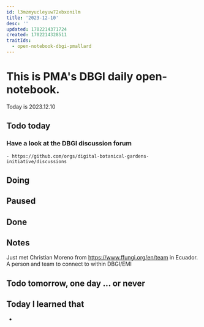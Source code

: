 ```yaml
---
id: l3mzmyucleyuw72xbxonilm
title: '2023-12-10'
desc: ''
updated: 1702214371724
created: 1702214328511
traitIds:
  - open-notebook-dbgi-pmallard
---
```



# This is PMA's DBGI daily open-notebook.

Today is 2023.12.10

## Todo today

### Have a look at the DBGI discussion forum
    - https://github.com/orgs/digital-botanical-gardens-initiative/discussions
###
###

## Doing

## Paused

## Done

## Notes

Just met Christian Moreno from https://www.ffungi.org/en/team in Ecuador.
A person and team to connect to within DBGI/EMI



## Todo tomorrow, one day ... or never

###
###
###


## Today I learned that

-